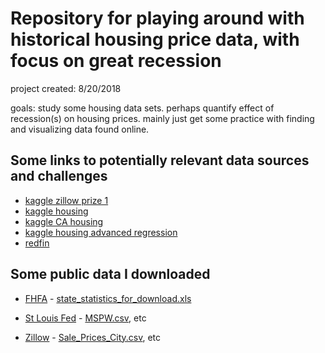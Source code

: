 # Repository for playing around with historical housing price data, with focus on great recession
project created: 8/20/2018

goals: study some housing data sets. perhaps quantify effect of recession(s) on
housing prices. mainly just get some practice with finding and visualizing data found online.


## Some links to potentially relevant data sources and challenges
* [kaggle zillow prize 1](https://www.kaggle.com/c/zillow-prize-1)
* [kaggle housing](https://www.kaggle.com/tags/housing)
* [kaggle CA housing](https://www.kaggle.com/camnugent/california-housing-prices/home)
* [kaggle housing advanced regression](https://www.kaggle.com/c/house-prices-advanced-regression-techniques)
* [redfin](https://www.redfin.com/blog/data-center)

## Some public data I downloaded
* [FHFA](https://www.fhfa.gov/DataTools/Downloads/Pages/House-Price-Index-Datasets.aspx) - [state_statistics_for_download.xls](Data/state_statistics_for_download.xls)

* [St Louis Fed](https://fred.stlouisfed.org/series/MSPUS) - [MSPW.csv](Data/MSPW.csv), etc

* [Zillow](https://www.zillow.com/research/data/) - [Sale_Prices_City.csv](Data/Sale_Prices_City.csv), etc
